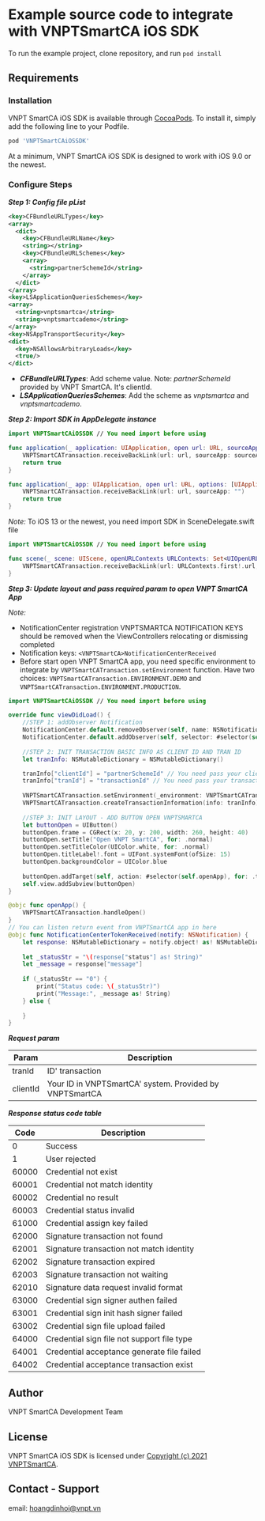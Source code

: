 # Example source code to integrate with VNPTSmartCA iOS SDK

To run the example project, clone repository, and run `pod install`

## Requirements

### Installation

VNPT SmartCA iOS SDK is available through [CocoaPods](https://cocoapods.org/). To install it, simply add the following line to your Podfile.

```ruby
pod 'VNPTSmartCAiOSSDK'
```

At a minimum, VNPT SmartCA iOS SDK is designed to work with iOS 9.0 or the newest.

### Configure Steps

***Step 1: Config file pList***

```xml
<key>CFBundleURLTypes</key>
<array>
  <dict>
    <key>CFBundleURLName</key>
    <string></string>
    <key>CFBundleURLSchemes</key>
    <array>
      <string>partnerSchemeId</string>
    </array>
  </dict>
</array>
<key>LSApplicationQueriesSchemes</key>
<array>
  <string>vnptsmartca</string>
  <string>vnptsmartcademo</string>
</array>
<key>NSAppTransportSecurity</key>
<dict>
  <key>NSAllowsArbitraryLoads</key>
  <true/>
</dict>
```

- ***CFBundleURLTypes***: Add scheme value. Note: *partnerSchemeId* provided by VNPT SmartCA. It's clientId.
- ***LSApplicationQueriesSchemes***: Add the scheme as *vnptsmartca* and *vnptsmartcademo*.

***Step 2: Import SDK in AppDelegate instance***

```swift
import VNPTSmartCAiOSSDK // You need import before using

func application(_ application: UIApplication, open url: URL, sourceApplication: String?, annotation: Any) -> Bool {
    VNPTSmartCATransaction.receiveBackLink(url: url, sourceApp: sourceApplication!)
    return true
}

func application(_ app: UIApplication, open url: URL, options: [UIApplication.OpenURLOptionsKey : Any]) -> Bool {
    VNPTSmartCATransaction.receiveBackLink(url: url, sourceApp: "")
    return true
}
```

*Note:* To iOS 13 or the newest, you need import SDK in SceneDelegate.swift file

```swift
import VNPTSmartCAiOSSDK // You need import before using

func scene(_ scene: UIScene, openURLContexts URLContexts: Set<UIOpenURLContext>) {
    VNPTSmartCATransaction.receiveBackLink(url: URLContexts.first!.url, sourceApp: "")
}
```

***Step 3: Update layout and pass required param to open VNPT SmartCA App***

*Note:*

- NotificationCenter registration VNPTSMARTCA NOTIFICATION KEYS should be removed when the ViewControllers relocating or dismissing completed
- Notification keys: `<VNPTSmartCA>NotificationCenterReceived`
- Before start open VNPT SmartCA app, you need specific environment to integrate by `VNPTSmartCATransaction.setEnvironment` function. Have two choices: `VNPTSmartCATransaction.ENVIRONMENT.DEMO` and `VNPTSmartCATransaction.ENVIRONMENT.PRODUCTION`.

```swift
import VNPTSmartCAiOSSDK // You need import before using

override func viewDidLoad() {
    //STEP 1: addObserver Notification
    NotificationCenter.default.removeObserver(self, name: NSNotification.Name(rawValue: "<VNPTSmartCA>NotificationCenterReceived"), object: nil)
    NotificationCenter.default.addObserver(self, selector: #selector(self.NotificationCenterTokenReceived), name:NSNotification.Name(rawValue: "<VNPTSmartCA>NotificationCenterReceived"), object: nil)
    
    //STEP 2: INIT TRANSACTION BASIC INFO AS CLIENT ID AND TRAN ID
    let tranInfo: NSMutableDictionary = NSMutableDictionary()

    tranInfo["clientId"] = "partnerSchemeId" // You need pass your client ID replace for 'partnerSchemeId'.
    tranInfo["tranId"] = "transactionId" // You need pass your transaction ID replace for 'transactionId'.
    
    VNPTSmartCATransaction.setEnvironment(_environment: VNPTSmartCATransaction.ENVIRONMENT.DEMO)
    VNPTSmartCATransaction.createTransactionInformation(info: tranInfo)
    
    //STEP 3: INIT LAYOUT - ADD BUTTON OPEN VNPTSMARTCA
    let buttonOpen = UIButton()
    buttonOpen.frame = CGRect(x: 20, y: 200, width: 260, height: 40)
    buttonOpen.setTitle("Open VNPT SmartCA", for: .normal)
    buttonOpen.setTitleColor(UIColor.white, for: .normal)
    buttonOpen.titleLabel!.font = UIFont.systemFont(ofSize: 15)
    buttonOpen.backgroundColor = UIColor.blue
    
    buttonOpen.addTarget(self, action: #selector(self.openApp), for: .touchUpInside)
    self.view.addSubview(buttonOpen)
}

@objc func openApp() {
    VNPTSmartCATransaction.handleOpen()
}
// You can listen return event from VNPTSmartCA app in here
@objc func NotificationCenterTokenReceived(notify: NSNotification) {
    let response: NSMutableDictionary = notify.object! as! NSMutableDictionary
        
    let _statusStr = "\(response["status"] as! String)"
    let _message = response["message"]
    
    if (_statusStr == "0") {
        print("Status code: \(_statusStr)")
        print("Message:", _message as! String)
    } else {
        
    }
}
```

***Request param***

| Param    | Description                                             |
|----------|---------------------------------------------------------|
| tranId   | ID' transaction                                         |
| clientId | Your ID in VNPTSmartCA' system. Provided by VNPTSmartCA |

***Response status code table***

| Code  | Description                                |
|-------|--------------------------------------------|
| 0     | Success                                    |
| 1     | User rejected                              |
| 60000 | Credential not exist                       |
| 60001 | Credential not match identity              |
| 60002 | Credential no result                       |
| 60003 | Credential status invalid                  |
| 61000 | Credential assign key failed               |
| 62000 | Signature transaction not found            |
| 62001 | Signature transaction not match identity   |
| 62002 | Signature transaction expired              |
| 62003 | Signature transaction not waiting          |
| 62010 | Signature data request invalid format      |
| 63000 | Credential sign signer authen failed       |
| 63001 | Credential sign init hash signer failed    |
| 63002 | Credential sign file upload failed         |
| 64000 | Credential sign file not support file type |
| 64001 | Credential acceptance generate file failed |
| 64002 | Credential acceptance transaction exist    |

## Author

VNPT SmartCA Development Team

## License

VNPT SmartCA iOS SDK is licensed under [Copyright (c) 2021 VNPTSmartCA](https://github.com/VNPTSmartCA/ios-sdk-example/blob/master/LICENSE).

## Contact - Support

email: hoangdinhoi@vnpt.vn

